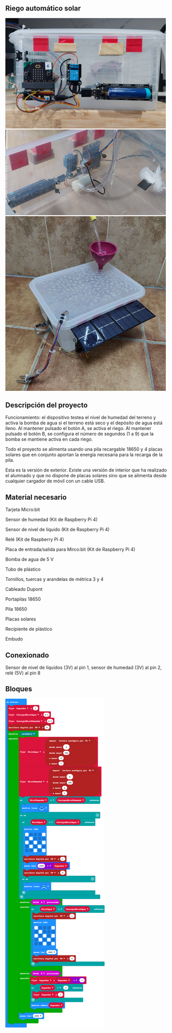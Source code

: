 ## Riego automático solar

<img src="https://github.com/IESValledelSol/RiegoAutomatico/blob/master/20230422_184611.jpg" width="500px">

<img src="https://github.com/IESValledelSol/RiegoAutomatico/blob/master/20230422_184719.jpg" width="500px">

<img src="https://github.com/IESValledelSol/RiegoAutomatico/blob/master/20230428_075157.jpg" width="500px">

## Descripción del proyecto

Funcionamiento: el dispositivo testea el nivel de humedad del terreno y activa la bomba de agua si el terreno está seco y el depósito de agua está lleno. Al mantener pulsado el botón A, se activa el riego. Al mantener pulsado el botón B, se configura el número de segundos (1 a 9) que la bomba se mantiene activa en cada riego.

Todo el proyecto se alimenta usando una pila recargable 18650 y 4 placas solares que en conjunto aportan la energía necesaria para la recarga de la pila.

Esta es la versión de exterior. Existe una versión de interior que ha realizado el alumnado y que no dispone de placas solares sino que se alimenta desde cualquier cargador de móvil con un cable USB.

## Material necesario

Tarjeta Micro:bit

Sensor de humedad (Kit de Raspberry Pi 4)

Sensor de nivel de líquido (Kit de Raspberry Pi 4)

Relé (Kit de Raspberry Pi 4)

Placa de entrada/salida para Mirco:bit (Kit de Raspberry Pi 4)

Bomba de agua de 5 V

Tubo de plástico

Tornillos, tuercas y arandelas de métrica 3 y 4

Cableado Dupont

Portapilas 18650

Pila 18650

Placas solares

Recipiente de plástico

Embudo

## Conexionado

Sensor de nivel de líquidos (3V) al pin 1, sensor de humedad (3V) al pin 2, relé (5V) al pin 8

## Bloques

![A rendered view of the blocks](https://github.com/IESValledelSol/RiegoAutomatico/raw/master/.github/makecode/blocks.png)
